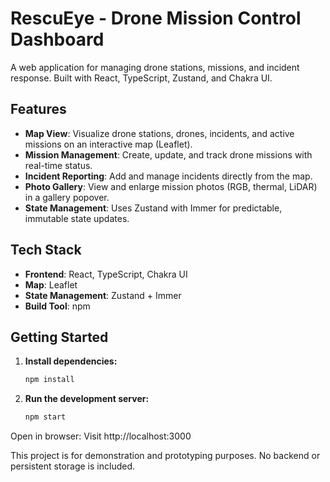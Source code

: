 # RescuEye - Drone Mission Control Dashboard

A web application for managing drone stations, missions, and incident response. Built with React, TypeScript, Zustand, and Chakra UI.

## Features

- **Map View**: Visualize drone stations, drones, incidents, and active missions on an interactive map (Leaflet).
- **Mission Management**: Create, update, and track drone missions with real-time status.
- **Incident Reporting**: Add and manage incidents directly from the map.
- **Photo Gallery**: View and enlarge mission photos (RGB, thermal, LiDAR) in a gallery popover.
- **State Management**: Uses Zustand with Immer for predictable, immutable state updates.

## Tech Stack

- **Frontend**: React, TypeScript, Chakra UI
- **Map**: Leaflet
- **State Management**: Zustand + Immer
- **Build Tool**: npm

## Getting Started

1. **Install dependencies:**
   ```bash
   npm install

2. **Run the development server:**
   ```bash
   npm start
   ```
   
Open in browser: Visit http://localhost:3000

This project is for demonstration and prototyping purposes. No backend or persistent storage is included.
